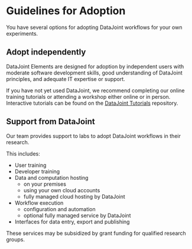 # Guidelines for Adoption

You have several options for adopting DataJoint workflows for your own experiments.

## Adopt independently

DataJoint Elements are designed for adoption by independent users with moderate software
development skills, good understanding of DataJoint principles, and adequate IT
expertise or support.

If you have not yet used DataJoint, we recommend completing our online training
tutorials or attending a workshop either online or in person.  Interactive tutorials
can be found on the [DataJoint
Tutorials](https://github.com/datajoint/datajoint-tutorials) repository.

## Support from DataJoint

Our team provides support to labs to adopt DataJoint workflows in their research.

This includes:

- User training
- Developer training
- Data and computation hosting
  - on your premises
  - using your own cloud accounts
  - fully managed cloud hosting by DataJoint
- Workflow execution
  - configuration and automation
  - optional fully managed service by DataJoint
- Interfaces for data entry, export and publishing

These services may be subsidized by grant funding for qualified research groups.
